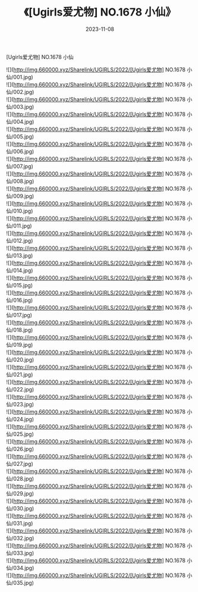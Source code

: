 ﻿---
layout: post
title:  《[Ugirls爱尤物] NO.1678 小仙》
date:   2023-11-08
img: http://img.660000.xyz/Sharelink/UGIRLS/2022/[Ugirls爱尤物] NO.1678 小仙/000.jpg
categories: [美女, 清纯, 唯美]
---

[Ugirls爱尤物] NO.1678 小仙

 ![](http://img.660000.xyz/Sharelink/UGIRLS/2022/[Ugirls爱尤物] NO.1678 小仙/001.jpg) <br>![](http://img.660000.xyz/Sharelink/UGIRLS/2022/[Ugirls爱尤物] NO.1678 小仙/002.jpg) <br>![](http://img.660000.xyz/Sharelink/UGIRLS/2022/[Ugirls爱尤物] NO.1678 小仙/003.jpg) <br>![](http://img.660000.xyz/Sharelink/UGIRLS/2022/[Ugirls爱尤物] NO.1678 小仙/004.jpg) <br>![](http://img.660000.xyz/Sharelink/UGIRLS/2022/[Ugirls爱尤物] NO.1678 小仙/005.jpg) <br>![](http://img.660000.xyz/Sharelink/UGIRLS/2022/[Ugirls爱尤物] NO.1678 小仙/006.jpg) <br>![](http://img.660000.xyz/Sharelink/UGIRLS/2022/[Ugirls爱尤物] NO.1678 小仙/007.jpg) <br>![](http://img.660000.xyz/Sharelink/UGIRLS/2022/[Ugirls爱尤物] NO.1678 小仙/008.jpg) <br>![](http://img.660000.xyz/Sharelink/UGIRLS/2022/[Ugirls爱尤物] NO.1678 小仙/009.jpg) <br>![](http://img.660000.xyz/Sharelink/UGIRLS/2022/[Ugirls爱尤物] NO.1678 小仙/010.jpg) <br>![](http://img.660000.xyz/Sharelink/UGIRLS/2022/[Ugirls爱尤物] NO.1678 小仙/011.jpg) <br>![](http://img.660000.xyz/Sharelink/UGIRLS/2022/[Ugirls爱尤物] NO.1678 小仙/012.jpg) <br>![](http://img.660000.xyz/Sharelink/UGIRLS/2022/[Ugirls爱尤物] NO.1678 小仙/013.jpg) <br>![](http://img.660000.xyz/Sharelink/UGIRLS/2022/[Ugirls爱尤物] NO.1678 小仙/014.jpg) <br>![](http://img.660000.xyz/Sharelink/UGIRLS/2022/[Ugirls爱尤物] NO.1678 小仙/015.jpg) <br>![](http://img.660000.xyz/Sharelink/UGIRLS/2022/[Ugirls爱尤物] NO.1678 小仙/016.jpg) <br>![](http://img.660000.xyz/Sharelink/UGIRLS/2022/[Ugirls爱尤物] NO.1678 小仙/017.jpg) <br>![](http://img.660000.xyz/Sharelink/UGIRLS/2022/[Ugirls爱尤物] NO.1678 小仙/018.jpg) <br>![](http://img.660000.xyz/Sharelink/UGIRLS/2022/[Ugirls爱尤物] NO.1678 小仙/019.jpg) <br>![](http://img.660000.xyz/Sharelink/UGIRLS/2022/[Ugirls爱尤物] NO.1678 小仙/020.jpg) <br>![](http://img.660000.xyz/Sharelink/UGIRLS/2022/[Ugirls爱尤物] NO.1678 小仙/021.jpg) <br>![](http://img.660000.xyz/Sharelink/UGIRLS/2022/[Ugirls爱尤物] NO.1678 小仙/022.jpg) <br>![](http://img.660000.xyz/Sharelink/UGIRLS/2022/[Ugirls爱尤物] NO.1678 小仙/023.jpg) <br>![](http://img.660000.xyz/Sharelink/UGIRLS/2022/[Ugirls爱尤物] NO.1678 小仙/024.jpg) <br>![](http://img.660000.xyz/Sharelink/UGIRLS/2022/[Ugirls爱尤物] NO.1678 小仙/025.jpg) <br>![](http://img.660000.xyz/Sharelink/UGIRLS/2022/[Ugirls爱尤物] NO.1678 小仙/026.jpg) <br>![](http://img.660000.xyz/Sharelink/UGIRLS/2022/[Ugirls爱尤物] NO.1678 小仙/027.jpg) <br>![](http://img.660000.xyz/Sharelink/UGIRLS/2022/[Ugirls爱尤物] NO.1678 小仙/028.jpg) <br>![](http://img.660000.xyz/Sharelink/UGIRLS/2022/[Ugirls爱尤物] NO.1678 小仙/029.jpg) <br>![](http://img.660000.xyz/Sharelink/UGIRLS/2022/[Ugirls爱尤物] NO.1678 小仙/030.jpg) <br>![](http://img.660000.xyz/Sharelink/UGIRLS/2022/[Ugirls爱尤物] NO.1678 小仙/031.jpg) <br>![](http://img.660000.xyz/Sharelink/UGIRLS/2022/[Ugirls爱尤物] NO.1678 小仙/032.jpg) <br>![](http://img.660000.xyz/Sharelink/UGIRLS/2022/[Ugirls爱尤物] NO.1678 小仙/033.jpg) <br>![](http://img.660000.xyz/Sharelink/UGIRLS/2022/[Ugirls爱尤物] NO.1678 小仙/034.jpg) <br>![](http://img.660000.xyz/Sharelink/UGIRLS/2022/[Ugirls爱尤物] NO.1678 小仙/035.jpg) <br>